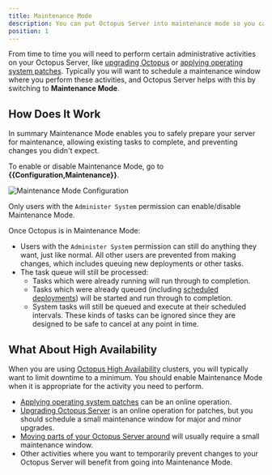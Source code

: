 ```yaml
---
title: Maintenance Mode
description: You can put Octopus Server into maintenance mode so you can safely perform server maintenance or other administrative activities.
position: 1
---
```


From time to time you will need to perform certain administrative activities on your Octopus Server, like [upgrading Octopus](/docs/administration/upgrading/index.md) or [applying operating system patches](/docs/administration/managing-infrastructure/applying-operating-system-upgrades.md). Typically you will want to schedule a maintenance window where you perform these activities, and Octopus Server helps with this by switching to **Maintenance Mode**.

## How Does It Work

In summary Maintenance Mode enables you to safely prepare your server for maintenance, allowing existing tasks to complete, and preventing changes you didn't expect.

To enable or disable Maintenance Mode, go to **{{Configuration,Maintenance}}**.

![Maintenance Mode Configuration](maintenance-mode.png)

Only users with the `Administer System` permission can enable/disable Maintenance Mode.

Once Octopus is in Maintenance Mode:

- Users with the `Administer System` permission can still do anything they want, just like normal. All other users are prevented from making changes, which includes queuing new deployments or other tasks.
- The task queue will still be processed:
  - Tasks which were already running will run through to completion.
  - Tasks which were already queued (including [scheduled deployments](/docs/deployment-process/releases/index.md#scheduling-a-deployment)) will be started and run through to completion.
  - System tasks will still be queued and execute at their scheduled intervals. These kinds of tasks can be ignored since they are designed to be safe to cancel at any point in time.

## What About High Availability

When you are using [Octopus High Availability](/docs/administration/high-availability/index.md) clusters, you will typically want to limit downtime to a minimum. You should enable Maintenance Mode when it is appropriate for the activity you need to perform.

- [Applying operating system patches](/docs/administration/managing-infrastructure/applying-operating-system-upgrades.md) can be an online operation.
- [Upgrading Octopus Server](/docs/administration/upgrading/index.md) is an online operation for patches, but you should schedule a small maintenance window for major and minor upgrades.
- [Moving parts of your Octopus Server around](/docs/administration/managing-infrastructure/moving-your-octopus/index.md) will usually require a small maintenance window.
- Other activities where you want to temporarily prevent changes to your Octopus Server will benefit from going into Maintenance Mode.
